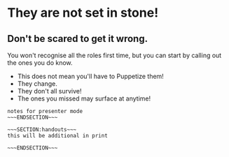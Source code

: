 <!SLIDE>
# They are not set in stone! #
## Don't be scared to get it wrong. ##

You won't recognise all the roles first time, but you can start by calling out the ones you do know. 

* This does not mean you'll have to Puppetize them!
* They change. 
* They don't all survive!
* The ones you missed may surface at anytime!

~~~SECTION:notes~~~
notes for presenter mode
~~~ENDSECTION~~~

~~~SECTION:handouts~~~
this will be additional in print

~~~ENDSECTION~~~

